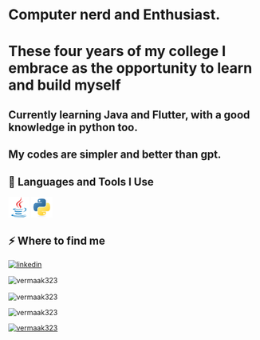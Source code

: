 <h1>Computer nerd and Enthusiast.</h1>
<h1>These four years of my college I embrace as the opportunity to learn and build myself</h1>
<h2>Currently learning Java and Flutter, with a good knowledge in python too.</h2>
<h2>My codes are simpler and better than gpt.</h2>
<!-- Proudly created with GPRM ( https://gprm.itsvg.in ) -->
<p></p>
<h2>🚀 Languages and Tools I Use</h2>
<p><a target="_blank" href="https://raw.githubusercontent.com/devicons/devicon/master/icons/java/java-original.svg" style="display: inline-block;"><img src="https://raw.githubusercontent.com/devicons/devicon/master/icons/java/java-original.svg" alt="java" width="42" height="42" /></a>
<a target="_blank" href="https://raw.githubusercontent.com/devicons/devicon/master/icons/python/python-original.svg" style="display: inline-block;"><img src="https://raw.githubusercontent.com/devicons/devicon/master/icons/python/python-original.svg" alt="python" width="42" height="42" /></a></p>
<h2>⚡️ Where to find me</h2>
<p><a target="_blank" href="https://www.linkedin.com/in/find-aaryan" style="display: inline-block;"><img src="https://img.shields.io/badge/linkedin-logo?style=for-the-badge&logo=linkedin&logoColor=white&color=%230a77b6" alt="linkedin" /></a></p>
<p><img align="center" src="https://github-readme-stats.vercel.app/api?username=vermaak323&show_icons=true&locale=en" alt="vermaak323" /></p>
<p><img align="center" src="https://github-readme-streak-stats.herokuapp.com/?user=vermaak323&" alt="vermaak323" /></p>
<p><img src="https://github-readme-stats.vercel.app/api/top-langs?username=vermaak323&show_icons=true&locale=en&layout=compact" alt="vermaak323" /></p>
<p><a href="https://github.com/ryo-ma/github-profile-trophy"><img src="https://github-profile-trophy.vercel.app/?username=vermaak323" alt="vermaak323" /></a></p>
